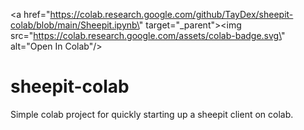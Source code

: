 <a href="https://colab.research.google.com/github/TayDex/sheepit-colab/blob/main/Sheepit.ipynb\" target=\"_parent\"><img src=\"https://colab.research.google.com/assets/colab-badge.svg\" alt="Open In Colab\"/></a>
# sheepit-colab

Simple colab project for quickly starting up a sheepit client on colab.
